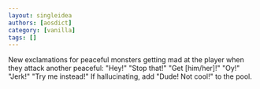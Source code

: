 ```yaml
---
layout: singleidea
authors: [aosdict]
category: [vanilla]
tags: []
---
```

New exclamations for peaceful monsters getting mad at the player when they attack another peaceful: "Hey!" "Stop that!" "Get [him/her]!" "Oy!" "Jerk!" "Try me instead!" If hallucinating, add "Dude! Not cool!" to the pool.
